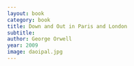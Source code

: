 ```yaml
---
layout: book
category: book
title: Down and Out in Paris and London
subtitle: 
author: George Orwell
year: 2009
image: daoipal.jpg
---
```

